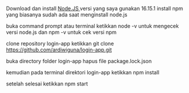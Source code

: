 Download dan install <a href="https://nodejs.org/en/download/" target="_blank"> Node.JS </a>
versi yang saya gunakan 16.15.1
install npm yang biasanya sudah ada saat menginstall node.js

buka command prompt atau terminal
ketikkan node -v untuk mengecek versi node.js
dan npm -v untuk cek versi npm

clone repository login-app
ketikkan git clone https://github.com/ardiwiguna/login-app.git

buka directory folder login-app
hapus file package.lock.json

kemudian pada terminal direktori login-app
ketikkan npm install

setelah selesai
ketikkan npm start
